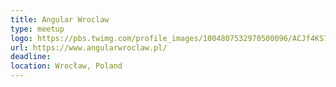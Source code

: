 ```yaml
---
title: Angular Wroclaw
type: meetup
logo: https://pbs.twimg.com/profile_images/1004807532970500096/ACJf4KS7_400x400.jpg
url: https://www.angularwroclaw.pl/
deadline:
location: Wrocław, Poland
---
```

